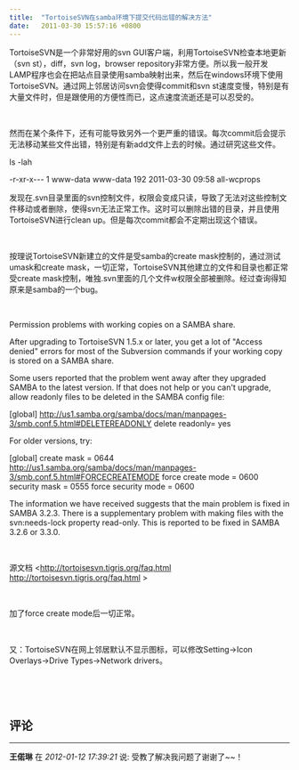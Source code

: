 ```yaml
---
title:  "TortoiseSVN在samba环境下提交代码出错的解决方法"
date:   2011-03-30 15:57:16 +0800
---
```


TortoiseSVN是一个非常好用的svn GUI客户端，利用TortoiseSVN检查本地更新（svn st），diff，svn log，browser repository非常方便。所以我一般开发LAMP程序也会在把站点目录使用samba映射出来，然后在windows环境下使用TortoiseSVN。通过网上邻居访问svn会使得commit和svn st速度变慢，特别是有大量文件时，但是跟使用的方便性而已，这点速度流逝还是可以忍受的。

&nbsp;

然而在某个条件下，还有可能导致另外一个更严重的错误。每次commit后会提示无法移动某些文件出错，特别是有新add文件上去的时候。通过研究这些文件。
<p lang="en-US">ls -lah</p>
-r-xr-x--- 1 www-data www-data 192 2011-03-30 09:58 all-wcprops

发现在.svn目录里面的svn控制文件，权限会变成只读，导致了无法对这些控制文件移动或者删除，使得svn无法正常工作。这时可以删除出错的目录，并且使用TortoiseSVN进行clean up。但是每次commit都会不定期出现这个错误。

&nbsp;

按理说TortoiseSVN新建立的文件是受samba的create mask控制的，通过测试umask和create mask，一切正常，TortoiseSVN其他建立的文件和目录也都正常受create mask控制，唯独.svn里面的几个文件w权限全部被删除。经过查询得知原来是samba的一个bug。

&nbsp;

Permission problems with working copies on a SAMBA share.

After upgrading to TortoiseSVN 1.5.x or later, you get a lot of "Access denied" errors for most of the Subversion commands if your working copy is stored on a SAMBA share.

Some users reported that the problem went away after they upgraded SAMBA to the latest version. If that does not help or you can't upgrade, allow readonly files to be deleted in the SAMBA config file:

[global]
http://us1.samba.org/samba/docs/man/manpages-3/smb.conf.5.html#DELETEREADONLY delete readonly= yes

For older versions, try:

[global]
create mask = 0644
http://us1.samba.org/samba/docs/man/manpages-3/smb.conf.5.html#FORCECREATEMODE force create mode = 0600
security mask = 0555
force security mode = 0600

The information we have received suggests that the main problem is fixed in SAMBA 3.2.3. There is a supplementary problem with making files with the svn:needs-lock property read-only. This is reported to be fixed in SAMBA 3.2.6 or 3.3.0.

&nbsp;

源文档 &lt;http://tortoisesvn.tigris.org/faq.html http://tortoisesvn.tigris.org/faq.html &gt;

&nbsp;

加了force create mode后一切正常。

&nbsp;

又：TortoiseSVN在网上邻居默认不显示图标，可以修改Setting-&gt;Icon Overlays-&gt;Drive Types-&gt;Network drivers。

&nbsp;

&nbsp;

## 评论

*****
**王偌琳** 在 *2012-01-12 17:39:21* 说: 受教了解决我问题了谢谢了~~！

